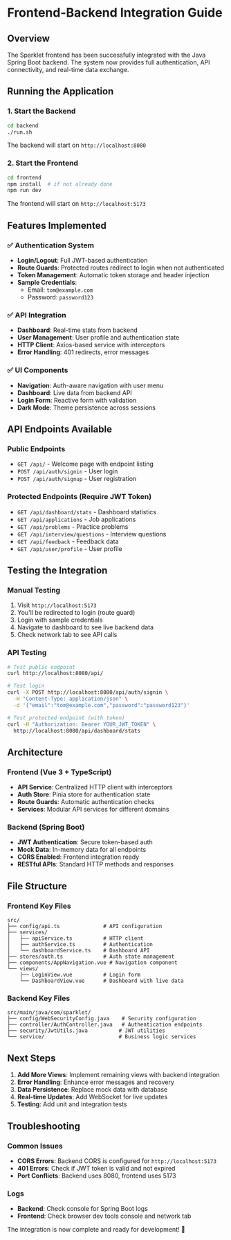# Frontend-Backend Integration Guide

## Overview
The Sparklet frontend has been successfully integrated with the Java Spring Boot backend. The system now provides full authentication, API connectivity, and real-time data exchange.

## Running the Application

### 1. Start the Backend
```bash
cd backend
./run.sh
```
The backend will start on `http://localhost:8080`

### 2. Start the Frontend
```bash
cd frontend
npm install  # if not already done
npm run dev
```
The frontend will start on `http://localhost:5173`

## Features Implemented

### ✅ Authentication System
- **Login/Logout**: Full JWT-based authentication
- **Route Guards**: Protected routes redirect to login when not authenticated
- **Token Management**: Automatic token storage and header injection
- **Sample Credentials**: 
  - Email: `tom@example.com`
  - Password: `password123`

### ✅ API Integration
- **Dashboard**: Real-time stats from backend
- **User Management**: User profile and authentication state
- **HTTP Client**: Axios-based service with interceptors
- **Error Handling**: 401 redirects, error messages

### ✅ UI Components
- **Navigation**: Auth-aware navigation with user menu
- **Dashboard**: Live data from backend API
- **Login Form**: Reactive form with validation
- **Dark Mode**: Theme persistence across sessions

## API Endpoints Available

### Public Endpoints
- `GET /api/` - Welcome page with endpoint listing
- `POST /api/auth/signin` - User login
- `POST /api/auth/signup` - User registration

### Protected Endpoints (Require JWT Token)
- `GET /api/dashboard/stats` - Dashboard statistics
- `GET /api/applications` - Job applications
- `GET /api/problems` - Practice problems
- `GET /api/interview/questions` - Interview questions
- `GET /api/feedback` - Feedback data
- `GET /api/user/profile` - User profile

## Testing the Integration

### Manual Testing
1. Visit `http://localhost:5173`
2. You'll be redirected to login (route guard)
3. Login with sample credentials
4. Navigate to dashboard to see live backend data
5. Check network tab to see API calls

### API Testing
```bash
# Test public endpoint
curl http://localhost:8080/api/

# Test login
curl -X POST http://localhost:8080/api/auth/signin \
  -H "Content-Type: application/json" \
  -d '{"email":"tom@example.com","password":"password123"}'

# Test protected endpoint (with token)
curl -H "Authorization: Bearer YOUR_JWT_TOKEN" \
  http://localhost:8080/api/dashboard/stats
```

## Architecture

### Frontend (Vue 3 + TypeScript)
- **API Service**: Centralized HTTP client with interceptors
- **Auth Store**: Pinia store for authentication state
- **Route Guards**: Automatic authentication checks
- **Services**: Modular API services for different domains

### Backend (Spring Boot)
- **JWT Authentication**: Secure token-based auth
- **Mock Data**: In-memory data for all endpoints
- **CORS Enabled**: Frontend integration ready
- **RESTful APIs**: Standard HTTP methods and responses

## File Structure

### Frontend Key Files
```
src/
├── config/api.ts              # API configuration
├── services/
│   ├── apiService.ts          # HTTP client
│   ├── authService.ts         # Authentication
│   └── dashboardService.ts    # Dashboard API
├── stores/auth.ts             # Auth state management
├── components/AppNavigation.vue # Navigation component
└── views/
    ├── LoginView.vue          # Login form
    └── DashboardView.vue      # Dashboard with live data
```

### Backend Key Files
```
src/main/java/com/sparklet/
├── config/WebSecurityConfig.java    # Security configuration
├── controller/AuthController.java   # Authentication endpoints
├── security/JwtUtils.java          # JWT utilities
└── service/                        # Business logic services
```

## Next Steps

1. **Add More Views**: Implement remaining views with backend integration
2. **Error Handling**: Enhance error messages and recovery
3. **Data Persistence**: Replace mock data with database
4. **Real-time Updates**: Add WebSocket for live updates
5. **Testing**: Add unit and integration tests

## Troubleshooting

### Common Issues
- **CORS Errors**: Backend CORS is configured for `http://localhost:5173`
- **401 Errors**: Check if JWT token is valid and not expired
- **Port Conflicts**: Backend uses 8080, frontend uses 5173

### Logs
- **Backend**: Check console for Spring Boot logs
- **Frontend**: Check browser dev tools console and network tab

The integration is now complete and ready for development! 🚀
